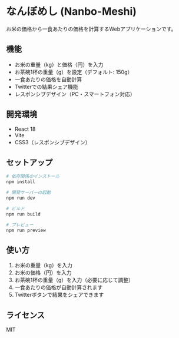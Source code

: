 # なんぼめし (Nanbo-Meshi)

お米の価格から一食あたりの価格を計算するWebアプリケーションです。

## 機能

- お米の重量（kg）と価格（円）を入力
- お茶碗1杯の重量（g）を設定（デフォルト: 150g）
- 一食あたりの価格を自動計算
- Twitterでの結果シェア機能
- レスポンシブデザイン（PC・スマートフォン対応）

## 開発環境

- React 18
- Vite
- CSS3（レスポンシブデザイン）

## セットアップ

```bash
# 依存関係のインストール
npm install

# 開発サーバーの起動
npm run dev

# ビルド
npm run build

# プレビュー
npm run preview
```

## 使い方

1. お米の重量（kg）を入力
2. お米の価格（円）を入力
3. お茶碗1杯の重量（g）を入力（必要に応じて調整）
4. 一食あたりの価格が自動計算されます
5. Twitterボタンで結果をシェアできます

## ライセンス

MIT